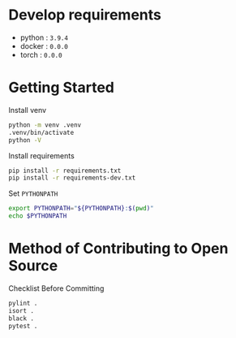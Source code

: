 
# Develop requirements 
 - python : `3.9.4`
 - docker : `0.0.0`
 - torch : `0.0.0`

# Getting Started

Install venv
```bash
python -m venv .venv
.venv/bin/activate
python -V
```

Install requirements
```bash
pip install -r requirements.txt
pip install -r requirements-dev.txt
```

Set `PYTHONPATH`
```bash
export PYTHONPATH="${PYTHONPATH}:$(pwd)"
echo $PYTHONPATH
```

# Method of Contributing to Open Source

Checklist Before Committing
```bash
pylint .
isort .
black .
pytest .
```

